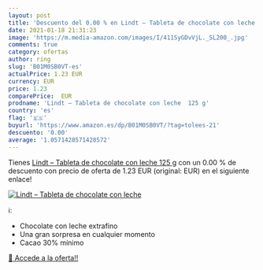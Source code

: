 ```yaml
---
layout: post
title: 'Descuento del 0.00 % en Lindt – Tableta de chocolate con leche  '
date: 2021-01-18 21:31:23
image: 'https://m.media-amazon.com/images/I/411SyGDvVjL._SL200_.jpg'
comments: true
category: ofertas
author: ring
slug: 'B01M0SB0VT-es'
actualPrice: 1.23 EUR
currency: EUR
price: 1.23
comparePrice:  EUR
prodname: 'Lindt – Tableta de chocolate con leche  125 g'
country: 'es'
flag: '🇪🇸'
buyurl: 'https://www.amazon.es/dp/B01M0SB0VT/?tag=tolees-21'
descuento: '0.00'
average: '1.0571428571428572'
---
```


Tienes [Lindt – Tableta de chocolate con leche  125 g](https://www.amazon.es/dp/B01M0SB0VT/?tag=tolees-21) con un 0.00 % de descuento con precio de oferta de 1.23 EUR (original:  EUR) en el siguiente enlace!

[![Lindt – Tableta de chocolate con leche  ](https://m.media-amazon.com/images/I/411SyGDvVjL._SL200_.jpg)](https://www.amazon.es/dp/B01M0SB0VT/?tag=tolees-21)

ℹ️:

- Chocolate con leche extrafino
- Una gran sorpresa en cualquier momento
- Cacao 30% mínimo

[🛒 Accede a la oferta!!](https://www.amazon.es/dp/B01M0SB0VT/?tag=tolees-21)

